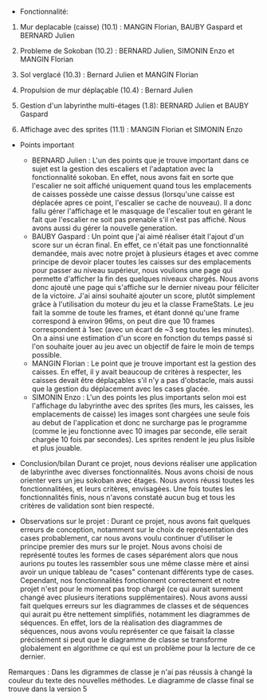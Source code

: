 - Fonctionnalité:
1. Mur deplacable (caisse) (10.1) : MANGIN Florian, BAUBY Gaspard et BERNARD Julien

2. Probleme de Sokoban (10.2) : BERNARD Julien, SIMONIN Enzo et MANGIN Florian

3. Sol verglacé (10.3) : Bernard Julien et MANGIN Florian

4. Propulsion de mur déplaçable (10.4) : Bernard Julien

5. Gestion d'un labyrinthe multi-étages (1.8): BERNARD Julien et BAUBY Gaspard

6. Affichage avec des sprites (11.1) : MANGIN Florian et SIMONIN Enzo

- Points important 

    - BERNARD Julien :
L'un des points que je trouve important dans ce sujet est la gestion des escaliers et l'adaptation avec la 
fonctionnalité sokoban. En effet, nous avons fait en sorte que l'escalier ne soit affiché uniquement quand
tous les emplacements de caisses possède une caisse dessus (lorsqu'une caisse est déplacée apres ce point,
l'escalier se cache de nouveau). Il a donc fallu gérer l'affichage et le masquage de l'escalier tout en 
gérant le fait que l'escalier ne soit pas prenable s'il n'est pas affiché. Nous avons aussi du gérer la
nouvelle generation.
    - BAUBY Gaspard : Un point que j'ai aimé réaliser était l'ajout d'un score sur un écran final. En effet, ce n'était pas une fonctionnalité demandée, mais avec notre projet à plusieurs étages et avec comme principe de devoir placer toutes les caisses sur des emplacements pour passer au niveau supérieur, nous voulions une page qui permette d'afficher la fin des quelques niveaux chargés. Nous avons donc ajouté une page qui s'affiche sur le dernier niveau pour féliciter de la victoire. J'ai ainsi souhaité ajouter un score, plutôt simplement grâce à l'utilisation du moteur du jeu et la classe FrameStats. Le jeu fait la somme de toute les frames, et étant donné qu'une frame correspond à environ 96ms, on peut dire que 10 frames correspondent à 1sec (avec un écart de ~3 seg toutes les minutes). On a ainsi une estimation d'un score en fonction du temps passé si l'on souhaite jouer au jeu avec un objectif de faire le moin de temps possible.
    - MANGIN Florian : Le point que je trouve important est la gestion des caisses. En effet, il y avait beaucoup de critères à respecter, les caisses devait être déplaçables s'il n'y a pas d'obstacle, mais aussi que la gestion du déplacement avec les cases glacée.
    - SIMONIN Enzo : 
L'un des points les plus importants selon moi est l'affichage du labyrinthe avec des sprites (les murs, les caisses, les emplacements 
de caisse) les images sont chargées une seule fois au debut de l'application et donc ne surcharge pas le programme (comme le jeu fonctionne
avec 10 images par seconde, elle serait chargée 10 fois par secondes). Les sprites rendent le jeu plus lisible et plus jouable.
  

- Conclusion/bilan
Durant ce projet, nous devions réaliser une application de labyrinthe avec diverses fonctionnalités. 
Nous avons choisi de nous orienter vers un jeu sokoban avec étages. Nous avons réussi toutes les fonctionnalitées, et
leurs critères, envisagées. Une fois toutes les fonctionnalités finis, nous n'avons constaté aucun bug et tous les
critères de validation sont bien respecté.
- Observations sur le projet :
Durant ce projet, nous avons fait quelques erreurs de conception, notamment sur le choix de représentation des cases probablement, car nous avons voulu continuer d'utiliser le principe premier des murs sur le projet.
Nous avons choisi de représenté toutes les formes de cases séparément alors que nous aurions pu toutes les rassembler
sous une même classe mère et ainsi avoir un unique tableau de "cases" contenant différents type de cases. 
Cependant, nos fonctionnalités fonctionnent correctement et notre projet n'est pour le moment pas trop chargé (ce qui aurait surement
changé avec plusieurs iterations supplémentaires).
Nous avons aussi fait quelques erreurs sur les diagrammes de classes et de séquences qui aurait pu être nettement 
simplifiés, notamment les diagrammes de séquences. En effet, lors de la réalisation des diagrammes de séquences,
nous avons voulu représenter ce que faisait la classe précisément si peut que le diagramme de classe se transforme globalement
en algorithme ce qui est un problème pour la lecture de ce dernier.





Remarques :
Dans les digrammes de classe je n'ai pas réussis à changé la couleur du texte des nouvelles méthodes.
Le diagramme de classe final se trouve dans la version 5
